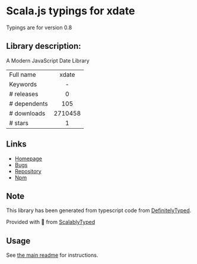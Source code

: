 
# Scala.js typings for xdate

Typings are for version 0.8

## Library description:
A Modern JavaScript Date Library

|                    |                 |
| ------------------ | :-------------: |
| Full name          | xdate |
| Keywords           | - |
| # releases         | 0 |
| # dependents       | 105 |
| # downloads        | 2710458 |
| # stars            | 1 |

## Links
- [Homepage](http://arshaw.com/xdate/)
- [Bugs](https://github.com/arshaw/xdate/issues)
- [Repository](https://github.com/arshaw/xdate)
- [Npm](https://www.npmjs.com/package/xdate)
    


## Note
This library has been generated from typescript code from [DefinitelyTyped](https://definitelytyped.org).

Provided with :purple_heart: from [ScalablyTyped](https://github.com/oyvindberg/ScalablyTyped)

## Usage
See [the main readme](../../readme.md) for instructions.


